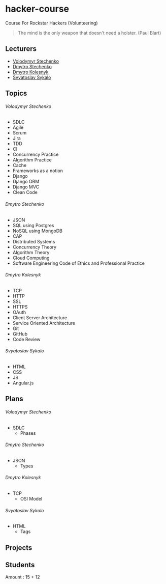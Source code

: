 # hacker-course
Course For Rockstar Hackers (Volunteering)

> The mind is the only weapon that doesn't need a holster. (Paul Blart)

## Lecturers
* [Volodymyr Stechenko](https://github.com/Leshist "GitHub Profile")
* [Dmytro Stechenko](https://github.com/d5s8 "GitHub Profile")
* [Dmytro Kolesnyk](https://github.com/kolesnyk "GitHub Profile")
* [Svyatoslav Sykalo](https://github.com/svtslvskl "GitHub Profile")

## Topics

###### Volodymyr Stechenko
* SDLC
* Agile
* Scrum
* Jira
* TDD
* CI
* Concurrency Practice
* Algorithm Practice
* Cache
* Frameworks as a notion
* Django
* Django ORM
* Django MVC
* Clean Code

###### Dmytro Stechenko
* JSON
* SQL using Postgres
* NoSQL using MongoDB
* CAP
* Distributed Systems
* Concurrency Theory
* Algorithm Theory
* Cloud Computing
* Software Engineering Code of Ethics and Professional Practice

###### Dmytro Kolesnyk
* TCP
* HTTP
* SSL
* HTTPS
* OAuth
* Client Server Architecture
* Service Oriented Architecture
* Git
* GitHub
* Code Review

###### Svyatoslav Sykalo
* HTML
* CSS
* JS
* Angular.js

## Plans

###### Volodymyr Stechenko
* SDLC
  * Phases


###### Dmytro Stechenko
* JSON
  * Types

###### Dmytro Kolesnyk
* TCP
  * OSI Model

###### Svyatoslav Sykalo
* HTML
  * Tags

## Projects

## Students

Amount : 15 + 12
